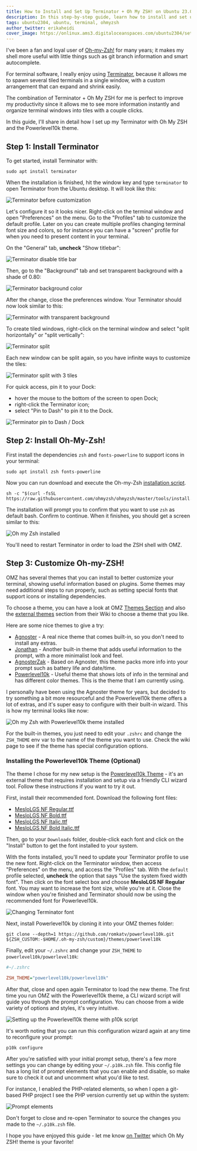```yaml
---
title: How to Install and Set Up Terminator + Oh My ZSH! on Ubuntu 23.04
description: In this step-by-step guide, learn how to install and set up Terminator and Oh My ZSH! on Ubuntu 23.04 for a pretty and handy terminal.
tags: ubuntu2304, ubuntu, terminal, ohmyzsh
author_twitter: erikaheidi
cover_image: https://onlinux.ams3.digitaloceanspaces.com/ubuntu2304/setup/terminator.png
---
```


I've been a fan and loyal user of [Oh-my-Zsh!](https://ohmyz.sh/) for many years; it makes my shell more useful with little things such as git branch information and smart autocomplete. 

For terminal software, I really enjoy using [Terminator](https://gnome-terminator.org/), because it allows me to spawn several tiled terminals in a single window, with a custom arrangement that can expand and shrink easily. 

The combination of Terminator + Oh My ZSH for me is perfect to improve my productivity since it allows me to see more information instantly and organize terminal windows into tiles with a couple clicks.

In this guide, I'll share in detail how I set up my Terminator with Oh My ZSH and the Powerlevel10k theme.

## Step 1: Install Terminator

To get started, install Terminator with:

```shell
sudo apt install terminator
```

When the installation is finished, hit the window key and type `terminator` to open Terminator from the Ubuntu desktop. It will look like this:

![Terminator before customization](https://onlinux.ams3.digitaloceanspaces.com/ubuntu2304/setup/05.png)

Let's configure it so it looks nicer. Right-click on the terminal window and open "Preferences" on the menu. Go to the "Profiles" tab to customize the default profile.
Later on you can create multiple profiles changing terminal font size and colors, so for instance you can have a "screen" profile for when you need to present content in your terminal.

On the "General" tab, **uncheck** "Show titlebar":

![Terminator disable title bar](https://onlinux.ams3.digitaloceanspaces.com/ubuntu2304/setup/06.png)

Then, go to the "Background" tab and set transparent background with a shade of 0.80:

![Terminator background color](https://onlinux.ams3.digitaloceanspaces.com/ubuntu2304/setup/07.png)

After the change, close the preferences window. Your Terminator should now look similar to this:

![Terminator with transparent background](https://onlinux.ams3.digitaloceanspaces.com/ubuntu2304/setup/08.png)

To create tiled windows, right-click on the terminal window and select "split horizontally" or "split vertically":

![Terminator split](https://onlinux.ams3.digitaloceanspaces.com/ubuntu2304/setup/09.png)

Each new window can be split again, so you have infinite ways to customize the tiles:

![Terminator split with 3 tiles](https://onlinux.ams3.digitaloceanspaces.com/ubuntu2304/setup/10.png)

For quick access, pin it to your Dock:

- hover the mouse to the bottom of the screen to open Dock;
- right-click the Terminator icon;
- select "Pin to Dash" to pin it to the Dock.


![Terminator pin to Dash / Dock](https://onlinux.ams3.digitaloceanspaces.com/ubuntu2304/setup/11.png)

## Step 2: Install Oh-My-Zsh!

First install the dependencies `zsh` and `fonts-powerline` to support icons in your terminal:

```shell
sudo apt install zsh fonts-powerline
```

Now you can run download and execute the Oh-my-Zsh [installation script](https://raw.githubusercontent.com/ohmyzsh/ohmyzsh/master/tools/install.sh).

```shell
sh -c "$(curl -fsSL https://raw.githubusercontent.com/ohmyzsh/ohmyzsh/master/tools/install.sh)"
```
The installation will prompt you to confirm that you want to use `zsh` as default bash. Confirm to continue. When it finishes, you should get a screen similar to this:

![Oh my Zsh installed](https://onlinux.ams3.digitaloceanspaces.com/ubuntu2304/setup/12.png)

You'll need to restart Terminator in order to load the ZSH shell with OMZ.

## Step 3: Customize Oh-my-ZSH! 

OMZ has several themes that you can install to better customize your terminal, showing useful information based on plugins. Some themes may need additional steps to run properly, such as setting special fonts that support icons or installing dependencies. 

To choose a theme, you can have a look at OMZ [Themes Section](https://github.com/ohmyzsh/ohmyzsh/wiki/Themes) and also the [external themes](https://github.com/ohmyzsh/ohmyzsh/wiki/External-themes) section from their Wiki to choose a theme that you like.

Here are some nice themes to give a try:

- [Agnoster](https://github.com/ohmyzsh/ohmyzsh/wiki/Themes#agnoster) - A real nice theme that comes built-in, so you don't need to install any extras.
- [Jonathan](https://github.com/ohmyzsh/ohmyzsh/wiki/Themes#jonathan) - Another built-in theme that adds useful information to the prompt, with a more minimalist look and feel.
- [AgnosterZak](https://github.com/ohmyzsh/ohmyzsh/wiki/External-themes#agnosterzak) - Based on Agnoster, this theme packs more info into your prompt such as battery life and date/time.
- [Powerlevel10k](https://github.com/ohmyzsh/ohmyzsh/wiki/External-themes#powerlevel10k) - Useful theme that shows lots of info in the terminal and has different color themes. This is the theme that I am currently using.

I personally have been using the Agnoster theme for years, but decided to try something a bit more resourceful and the Powerlevel10k theme offers a lot of extras, and it's super easy to configure with their built-in wizard. This is how my terminal looks like now:

![Oh my Zsh with Powerlevel10k theme installed](https://onlinux.ams3.digitaloceanspaces.com/ubuntu2304/setup/13.png)

For the built-in themes, you just need to edit your `.zshrc` and change the `ZSH_THEME` env var to the name of the theme you want to use. Check the wiki page to see if the theme has special configuration options.

### Installing the Powerlevel10k Theme (Optional)

The theme I chose for my new setup is the [Powerlevel10k Theme](https://github.com/ohmyzsh/ohmyzsh/wiki/External-themes#powerlevel10k) - it's an external theme that requires installation and setup via a friendly CLI wizard tool. Follow these instructions if you want to try it out.

First, install their recommended font. Download the following font files:

  - [MesloLGS NF Regular.ttf](
https://github.com/romkatv/powerlevel10k-media/raw/master/MesloLGS%20NF%20Regular.ttf)
  - [MesloLGS NF Bold.ttf](
  https://github.com/romkatv/powerlevel10k-media/raw/master/MesloLGS%20NF%20Bold.ttf)
  - [MesloLGS NF Italic.ttf](
  https://github.com/romkatv/powerlevel10k-media/raw/master/MesloLGS%20NF%20Italic.ttf)
  - [MesloLGS NF Bold Italic.ttf](
  https://github.com/romkatv/powerlevel10k-media/raw/master/MesloLGS%20NF%20Bold%20Italic.ttf)

Then, go to your `Downloads` folder, double-click each font and click on the "Install" button to get the font installed to your system. 

With the fonts installed, you'll need to update your Terminator profile to use the new font. Right-click on the Terminator window, then access "Preferences" on the menu, and access the "Profiles" tab. With the `default` profile selected, **uncheck** the option that says "Use the system fixed width font". Then click on the font select box and choose **MesloLGS NF Regular** font. You may want to increase the font size, while you're at it. Close the window when you're finished and Terminator should now be using the recommended font for Powerlevel10k.

![Changing Terminator font](https://onlinux.ams3.digitaloceanspaces.com/ubuntu2304/setup/terminator-font.png)

Next, install Powerlevel10k by cloning it into your OMZ themes folder:

```shell
git clone --depth=1 https://github.com/romkatv/powerlevel10k.git ${ZSH_CUSTOM:-$HOME/.oh-my-zsh/custom}/themes/powerlevel10k
```

Finally, edit your `~/.zshrc` and change your `ZSH_THEME` to `powerlevel10k/powerlevel10k`:

```ini
#~/.zshrc

ZSH_THEME="powerlevel10k/powerlevel10k"

```

After that, close and open again Terminator to load the new theme. The first time you run OMZ with the Powerlevel10k theme, a CLI wizard script will guide you through the prompt configuration. You can choose from a wide variety of options and styles, it's very intuitive.

![Setting up the Powerlevel10k theme with p10k script](https://onlinux.ams3.digitaloceanspaces.com/ubuntu2304/setup/15.png)

It's worth noting that you can run this configuration wizard again at any time to reconfigure your prompt:

```shell
p10k configure
```

After you're satisfied with your initial prompt setup, there's a few more settings you can change by editing your `~/.p10k.zsh` file. This config file has a long list of prompt elements that you can enable and disable, so make sure to check it out and uncomment what you'd like to test.

For instance, I enabled the PHP-related elements, so when I open a git-based PHP project I see the PHP version currently set up within the system:

![Prompt elements](https://onlinux.ams3.digitaloceanspaces.com/ubuntu2304/setup/prompt_elements.png)

Don't forget to close and re-open Terminator to source the changes you made to the `~/.p10k.zsh` file.

I hope you have enjoyed this guide - let me know [on Twitter](https://twitter.com/erikaheidi) which Oh My ZSH! theme is your favorite!